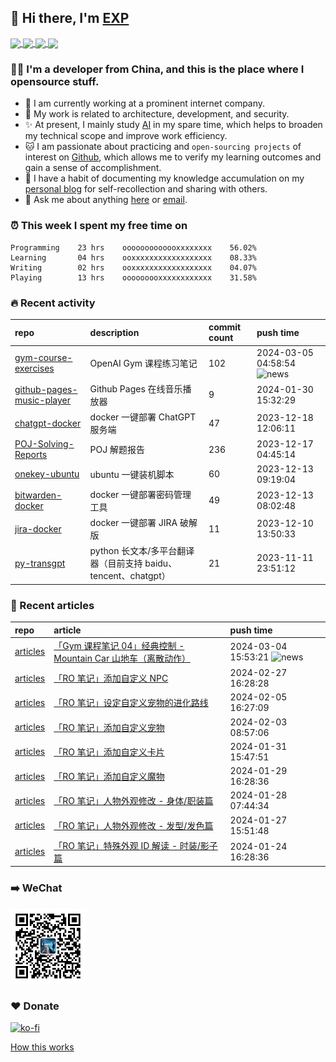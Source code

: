 ## 👋  Hi there, I'm [EXP](https://exp-blog.com)

<!--BGN_SECTION:github-readme-stats-->
<!-- a href="https://exp-blog.com" target="_blank">
  <img height="190" align="center" src="https://github-readme-stats.vercel.app/api/top-langs/?username=lyy289065406&hide=HTML,CSS,TSQL&theme=great-gatsby" alt="EXP's Top Langs" />
</a -->
<!-- a href="https://exp-blog.com" target="_blank">
  <img height="190" align="center" src="https://github-readme-stats.vercel.app/api?username=lyy289065406&count_private=true&show_icons=true&theme=nightowl" alt="EXP's github stats" />
</a -->



<a href="https://exp-blog.com" target="_blank">
  <img height="114" align="center" src="https://github-readme-stats.vercel.app/api/pin/?username=lyy289065406&repo=exp-blog&theme=nord" />
</a>

<a href="https://github.com/lyy289065406/threat-broadcast" target="_blank">
  <img height="114" align="center" src="https://github-readme-stats.vercel.app/api/pin/?username=lyy289065406&repo=threat-broadcast&theme=nord" />
</a>

<a href="https://github.com/lyy289065406/CTF-Solving-Reports" target="_blank">
  <img height="114" align="center" src="https://github-readme-stats.vercel.app/api/pin/?username=lyy289065406&repo=CTF-Solving-Reports&theme=nord" />
</a>

<a href="https://github.com/lyy289065406/POJ-Solving-Reports" target="_blank">
  <img height="114" align="center" src="https://github-readme-stats.vercel.app/api/pin/?username=lyy289065406&repo=POJ-Solving-Reports&theme=nord" />
</a>

<!--END_SECTION:github-readme-stats-->



### 👨‍💻  I'm a developer from China, and this is the place where I opensource stuff.
<!--BGN_SECTION:introduction-->
- 🏰 I am currently working at a prominent internet company.
- 🐾 My work is related to architecture, development, and security.
- ✨ At present, I mainly study [AI](https://github.com/orgs/Visuals-AI/repositories) in my spare time, which helps to broaden my technical scope and improve work efficiency.
- 🐱 I am passionate about practicing and `open-sourcing projects` of interest on [Github](https://github.com/lyy289065406), which allows me to verify my learning outcomes and gain a sense of accomplishment.
- 🎹 I have a habit of documenting my knowledge accumulation on my [personal blog](https://exp-blog.com) for self-recollection and sharing with others.
- 💬 Ask me about anything [here](https://github.com/lyy289065406/lyy289065406/issues) or [email](exp.lqb@gmail.com).
<!--BGN_SECTION:introduction-->



### ⏰  This week I spent my free time on
<!-- BGN_SECTION:weektime -->
```text
Programming    23 hrs    ooooooooooooxxxxxxxx    56.02%
Learning       04 hrs    ooxxxxxxxxxxxxxxxxxx    08.33%
Writing        02 hrs    ooxxxxxxxxxxxxxxxxxx    04.07%
Playing        13 hrs    ooooooooxxxxxxxxxxxx    31.58%
```
<!-- END_SECTION:weektime -->



### 🔥  Recent activity
<!-- BGN_SECTION:activity -->
| repo | description | commit count | push time |
|:------|:------|:------|:------|
| [gym-course-exercises](https://github.com/Visuals-AI/gym-course-exercises) | OpenAI Gym 课程练习笔记 | 102 | 2024-03-05 04:58:54 ![news](https://github.com/lyy289065406/lyy289065406/blob/master/imgs/new.gif) |
| [github-pages-music-player](https://github.com/EXP-Tools/github-pages-music-player) | Github Pages 在线音乐播放器 | 9 | 2024-01-30 15:32:29  |
| [chatgpt-docker](https://github.com/Visuals-AI/chatgpt-docker) | docker 一键部署 ChatGPT 服务端 | 47 | 2023-12-18 12:06:11  |
| [POJ-Solving-Reports](https://github.com/EXP-Docs/POJ-Solving-Reports) | POJ 解题报告 | 236 | 2023-12-17 04:45:14  |
| [onekey-ubuntu](https://github.com/EXP-Tools/onekey-ubuntu) | ubuntu 一键装机脚本 | 60 | 2023-12-13 09:19:04  |
| [bitwarden-docker](https://github.com/EXP-Tools/bitwarden-docker) | docker 一键部署密码管理工具 | 49 | 2023-12-13 08:02:48  |
| [jira-docker](https://github.com/EXP-Tools/jira-docker) | docker 一键部署 JIRA 破解版 | 11 | 2023-12-10 13:50:33  |
| [py-transgpt](https://github.com/EXP-Codes/py-transgpt) | python 长文本/多平台翻译器（目前支持 baidu、tencent、chatgpt） | 21 | 2023-11-11 23:51:12  |
<!-- END_SECTION:activity -->



### 📝  Recent articles
<!-- BGN_SECTION:article -->
| repo | article | push time |
|:------|:------|:------|
| [articles](https://github.com/lyy289065406/articles) | [「Gym 课程笔记 04」经典控制 - Mountain Car 山地车（离散动作）](https://exp-blog.com/ai/gym-bi-ji-04-mountaincar/) | 2024-03-04 15:53:21 ![news](https://github.com/lyy289065406/lyy289065406/blob/master/imgs/new.gif) |
| [articles](https://github.com/lyy289065406/articles) | [「RO 笔记」添加自定义 NPC](https://exp-blog.com/game/ro/ro-bi-ji-add-npc/) | 2024-02-27 16:28:28  |
| [articles](https://github.com/lyy289065406/articles) | [「RO 笔记」设定自定义宠物的进化路线](https://exp-blog.com/game/ro/ro-bi-ji-pet-evolution/) | 2024-02-05 16:27:09  |
| [articles](https://github.com/lyy289065406/articles) | [「RO 笔记」添加自定义宠物](https://exp-blog.com/game/ro/ro-bi-ji-add-pet/) | 2024-02-03 08:57:06  |
| [articles](https://github.com/lyy289065406/articles) | [「RO 笔记」添加自定义卡片](https://exp-blog.com/game/ro/ro-bi-ji-add-card/) | 2024-01-31 15:47:51  |
| [articles](https://github.com/lyy289065406/articles) | [「RO 笔记」添加自定义魔物](https://exp-blog.com/game/ro/ro-bi-ji-add-monster/) | 2024-01-29 16:28:36  |
| [articles](https://github.com/lyy289065406/articles) | [「RO 笔记」人物外观修改 - 身体/职装篇](https://exp-blog.com/game/ro/ro-bi-ji-bodystyle/) | 2024-01-28 07:44:34  |
| [articles](https://github.com/lyy289065406/articles) | [「RO 笔记」人物外观修改 - 发型/发色篇](https://exp-blog.com/game/ro/ro-bi-ji-hairstyle/) | 2024-01-27 15:51:48  |
| [articles](https://github.com/lyy289065406/articles) | [「RO 笔记」特殊外观 ID 解读 - 时装/影子篇](https://exp-blog.com/game/ro/ro-bi-ji-costume-view-id/) | 2024-01-24 16:28:36  |
<!-- END_SECTION:article -->


### ➡️ WeChat

<img width="120" src="/imgs/wechat.jpg">


### ❤️ Donate

[![ko-fi](https://ko-fi.com/img/githubbutton_sm.svg)](https://ko-fi.com/D1D3I0KL5)



<a align="right" href="https://github.com/lyy289065406/lyy289065406/blob/master/How_this_works.md">How this works</a>

<!-- -------------------------------------- -->
<!-- more emoji : http://emojihomepage.com/ -->
<!-- -------------------------------------- -->
